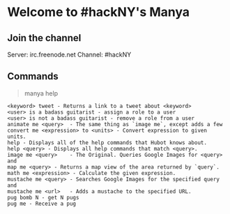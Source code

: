 # Welcome to #hackNY's Manya

## Join the channel
Server: irc.freenode.net
Channel: #hackNY

## Commands
> manya help

    <keyword> tweet - Returns a link to a tweet about <keyword> 
    <user> is a badass guitarist - assign a role to a user  
    <user> is not a badass guitarist - remove a role from a user  
    animate me <query>  - The same thing as `image me`, except adds a few 
    convert me <expression> to <units> - Convert expression to given units. 
    help - Displays all of the help commands that Hubot knows about.  
    help <query> - Displays all help commands that match <query>. 
    image me <query>    - The Original. Queries Google Images for <query> and 
    map me <query> - Returns a map view of the area returned by `query`.  
    math me <expression> - Calculate the given expression.  
    mustache me <query> - Searches Google Images for the specified query and  
    mustache me <url>   - Adds a mustache to the specified URL. 
    pug bomb N - get N pugs 
    pug me - Receive a pug
